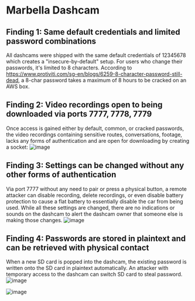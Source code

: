 # Marbella Dashcam

## Finding 1: Same default credentials and limited password combinations
All dashcams were shipped with the same default credentials of 12345678 which creates a "insecure-by-default" setup. For users who change their passwords, it's limited to 8 characters. According to https://www.protiviti.com/sg-en/blogs/6259-8-character-password-still-dead, a 8-char password takes a maximum of 8 hours to be cracked on an AWS box.

## Finding 2: Video recordings open to being downloaded via ports 7777, 7778, 7779
Once access is gained either by default, common, or cracked passwords, the video recordings containing sensitive routes, conversations, footage, lacks any forms of authentication and are open for downloading by creating a socket:
![image](https://github.com/user-attachments/assets/1f5b3387-7c7e-430f-af30-7bbc2014ee7e)


## Finding 3: Settings can be changed without any other forms of authentication
Via port 7777 without any need to pair or press a physical button, a remote attacker can disable recording, delete recordings, or even disable battery protection to cause a flat battery to essentially disable the car from being used. While all these settings are changed, there are no indications or sounds on the dashcam to alert the dashcam owner that someone else is making those changes. 
![image](https://github.com/user-attachments/assets/fa22d747-31ce-416a-b3e2-f868b3e63e54)


## Finding 4: Passwords are stored in plaintext and can be retrieved with physical contact
When a new SD card is popped into the dashcam, the existing password is written onto the SD card in plaintext automatically. An attacker with temporary access to the dashcam can switch SD card to steal password.
![image](https://github.com/user-attachments/assets/eeb6ce65-040e-4ddf-b818-bcee894ddeba)

![image](https://github.com/user-attachments/assets/65924e4a-9656-49e7-91f4-b598aeccc3bf)


